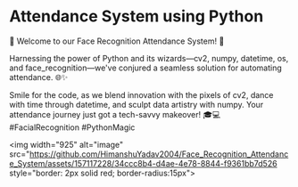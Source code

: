 # Attendance System using Python
📸 Welcome to our Face Recognition Attendance System! 🚀

Harnessing the power of Python and its wizards—cv2, numpy, datetime, os, and face_recognition—we've conjured a seamless solution for automating attendance. 🌐✨

Smile for the code, as we blend innovation with the pixels of cv2, dance with time through datetime, and sculpt data artistry with numpy. Your attendance journey just got a tech-savvy makeover! 🎓💻 #FacialRecognition #PythonMagic

<img width="925" alt="image" src="https://github.com/HimanshuYadav2004/Face_Recognition_Attendance_System/assets/157117228/34ccc8b4-d4ae-4e78-8844-f9361bb7d526 style="border: 2px solid red; border-radius:15px">

